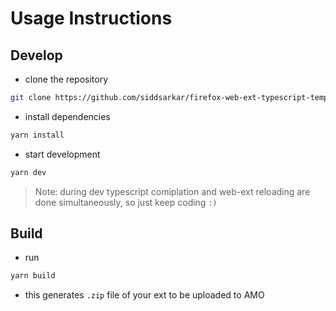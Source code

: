 # Usage Instructions

## Develop

- clone the repository

```sh
git clone https://github.com/siddsarkar/firefox-web-ext-typescript-template.git
```

- install dependencies

```sh
yarn install
```

- start development

```sh
yarn dev
```

> Note: during dev typescript comiplation and web-ext reloading are done simultaneously, so just keep coding `:)`

## Build

- run

```sh
yarn build
```

- this generates `.zip` file of your ext to be uploaded to AMO
